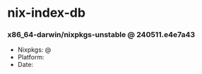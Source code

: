 # nix-index-db
### x86_64-darwin/nixpkgs-unstable @ 240511.e4e7a43
- Nixpkgs: @[](https://github.com/NixOS/nixpkgs/commit/e4e7a43a9db7e22613accfeb1005cca1b2b1ee0d)
- Platform: 
- Date: 
